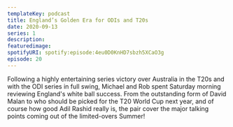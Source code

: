 ```yaml
---
templateKey: podcast
title: England’s Golden Era for ODIs and T20s
date: 2020-09-13
series: 1
description: 
featuredimage: 
spotifyURI: spotify:episode:4eu0D0KnHD7sbzh5XCaO3g
episode: 20
---
```

Following a highly entertaining series victory over Australia in the T20s and with the ODI series in full swing, Michael and Rob spent Saturday morning reviewing England's white ball success. From the outstanding form of David Malan to who should be picked for the T20 World Cup next year, and of course how good Adil Rashid really is, the pair cover the major talking points coming out of the limited-overs Summer!